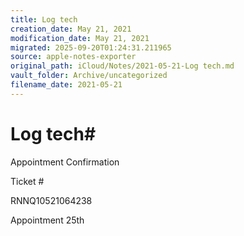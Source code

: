 ```yaml
---
title: Log tech
creation_date: May 21, 2021
modification_date: May 21, 2021
migrated: 2025-09-20T01:24:31.211965
source: apple-notes-exporter
original_path: iCloud/Notes/2021-05-21-Log tech.md
vault_folder: Archive/uncategorized
filename_date: 2021-05-21
---
```



# Log tech# 

Appointment Confirmation 

Ticket #

RNNQ10521064238

Appointment 25th
